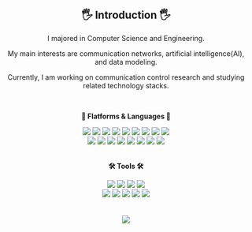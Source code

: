 <!--
<div align="center">
	<img src="https://capsule-render.vercel.app/api?type=egg&color=FDFD96&height=300&section=header&text=Cho's+Github&fontSize=90" />
</div>
!-->
<br>
<div align="center">
	<h2><strong>🖐 Introduction 🖐</strong></h2>
	<p>I majored in Computer Science and Engineering.</p>
	<p>My main interests are communication networks, artificial intelligence(AI), and data modeling.</p>
	<p>Currently, I am working on communication control research and studying related technology stacks.</p>
</div>
<br>
<div align="center">
	<p><strong>💎 Flatforms & Languages 💎</strong></p>
</div>
<div align="center">
	<img src="https://img.shields.io/badge/Java-007396?style=flat&logo=Java&logoColor=white" />
	<img src="https://img.shields.io/badge/C-A8B9CC?style=flat&logo=C&logoColor=white"/>
	<img src="https://img.shields.io/badge/C++-00599C?style=flat&logo=C++&logoColor=white"/>
	<img src="https://img.shields.io/badge/Python-3776AB?style=flat&logo=Python&logoColor=white"/>
	<img src="https://img.shields.io/badge/Kotlin-7F52FF?style=flat&logo=Kotlin&logoColor=white"/>
	<img src="https://img.shields.io/badge/SQLite-003B57?style=flat&logo=SQLite&logoColor=white"/>
	<img src="https://img.shields.io/badge/MySQL-4479A1?style=flat&logo=MySQL&logoColor=white"/>
	<img src="https://img.shields.io/badge/MongoDB-47A248?style=flat&logo=MongoDB&logoColor=white"/>
	<img src="https://img.shields.io/badge/MariaDB-003545?style=flat&logo=MariaDB&logoColor=white"/>
	<br>
	<img src="https://img.shields.io/badge/Anaconda-44A833?style=flat&logo=Anaconda&logoColor=white"/>
	<img src="https://img.shields.io/badge/Django-092E20?style=flat&logo=Django&logoColor=white"/>
	<img src="https://img.shields.io/badge/Spring-6DB33F?style=flat&logo=Spring&logoColor=white"/>
	<img src="https://img.shields.io/badge/Linux-FCC624?style=flat&logo=Linux&logoColor=white"/>
	<img src="https://img.shields.io/badge/Bootstrap-7952B3?style=flat&logo=Bootstrap&logoColor=white"/>
	<img src="https://img.shields.io/badge/HTML5-E34F26?style=flat&logo=HTML5&logoColor=white" />
	<img src="https://img.shields.io/badge/CSS3-1572B6?style=flat&logo=CSS3&logoColor=white" />
	<img src="https://img.shields.io/badge/JavaScript-F7DF1E?style=flat&logo=JavaScript&logoColor=white"/>
	
</div>
<br>
<div align="center">
	<p><strong>🛠 Tools 🛠</strong></p>
</div>
<div align="center">
	<img src="https://img.shields.io/badge/Android Studio-3DDC84?style=flat&logo=Android Studio&logoColor=white"/>
	<img src="https://img.shields.io/badge/Eclipse IDE-2C2255?style=flat&logo=Eclipse IDE&logoColor=white"/>
	<img src="https://img.shields.io/badge/Visual Studio-5C2D91?style=flat&logo=Visual Studio&logoColor=white"/>
	<img src="https://img.shields.io/badge/Visual Studio Code-007ACC?style=flat&logo=Visual Studio Code&logoColor=white"/>
	<br>
	<img src="https://img.shields.io/badge/Git-F05032?style=flat&logo=Git&logoColor=white"/>
	<img src="https://img.shields.io/badge/Jupyter-F37626?style=flat&logo=Jupyter&logoColor=white"/>
	<img src="https://img.shields.io/badge/Google Colab-F9AB00?style=flat&logo=Google Colab&logoColor=white"/>
	<img src="https://img.shields.io/badge/PyCharm-000000?style=flat&logo=PyCharm&logoColor=white"/>
	<img src="https://img.shields.io/badge/VirtualBox-183A61?style=flat&logo=VirtualBox&logoColor=white"/>
</div>

<br>
<br>
<div align="center">
<img src="https://github-readme-stats.vercel.app/api/top-langs/?username=choyoungeun&layout=compact&theme=dark">
</div>
<br><br>
<!--
<div align="center">
	<img src="https://capsule-render.vercel.app/api?type=waving&color=FDFD96&height=200&section=footer" />
</div>
!-->
